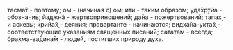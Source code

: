 тасма̄т - поэтому; ом̇ - (начиная с) ом; ити - таким образом; уда̄хр̣тйа - обозначив; йаджн̃а - жертвоприношений; да̄на - пожертвований; тапах̣ - и аскезы; крийа̄х̣ - деяния; правартанте - начинаются; видха̄на-укта̄х̣ - соответствующие указаниям священных писаний; сататам - всегда; брахма-ва̄дина̄м - людей, постигших природу духа.